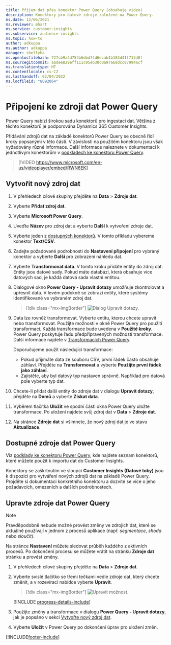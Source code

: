 ```yaml
---
title: Příjem dat přes konektor Power Query (obsahuje video)
description: Konektory pro datové zdroje založené na Power Query.
ms.date: 12/06/2021
ms.reviewer: mhart
ms.service: customer-insights
ms.subservice: audience-insights
ms.topic: how-to
author: adkuppa
ms.author: adkuppa
manager: shellyha
ms.openlocfilehash: 727cb9a4d754b6dbd74d6ecab1b183d41f713d8f
ms.sourcegitcommit: aadee829eff111c95eb30c0a97a68dcc87994acf
ms.translationtype: HT
ms.contentlocale: cs-CZ
ms.lasthandoff: 02/04/2022
ms.locfileid: "8092064"
---
```

# <a name="connect-to-a-power-query-data-source"></a>Připojení ke zdroji dat Power Query

Power Query nabízí širokou sadu konektorů pro ingestaci dat. Většina z těchto konektorů je podporována Dynamics 365 Customer Insights. 

Přidávání zdrojů dat na základě konektorů Power Query se obecně řídí kroky popsanými v této části. V závislosti na použitém konektoru jsou však vyžadovány různé informace. Další informace naleznete v dokumentaci k jednotlivým konektorům v [podkladech ke konektoru Power Query](/power-query/connectors/).

> [!VIDEO https://www.microsoft.com/en-us/videoplayer/embed/RWN6EK]

## <a name="create-a-new-data-source"></a>Vytvořit nový zdroj dat

1. V přehledech cílové skupiny přejděte na **Data** > **Zdroje dat**.

1. Vyberte **Přidat zdroj dat**.

1. Vyberte **Microsoft Power Query**.

1. Uveďte **Název** pro zdroj dat a vyberte **Další** k vytvoření zdroje dat.

1. Vyberte jeden z [dostupných konektorů](#available-power-query-data-sources). V tomto příkladu vybereme konektor **Text/CSV**.

1. Zadejte požadované podrobnosti do **Nastavení připojení** pro vybraný konektor a vyberte **Další** pro zobrazení náhledu dat.

1. Vyberte **Transformovat data**. V tomto kroku přidáte entity do zdroj dat. Entity jsou datové sady. Pokud máte databázi, která obsahuje více datových sad, je každá datová sada vlastní entitou.

1. Dialogové okno **Power Query - Upravit dotazy** umožňuje zkontrolovat a upřesnit data. V levém podokně se zobrazí entity, které systémy identifikované ve vybraném zdroj dat.

   > [!div class="mx-imgBorder"]
   > ![Dialog Upravit dotazy.](media/data-manager-configure-edit-queries.png "Dialog Upravit dotazy")

1. Data lze rovněž transformovat. Vyberte entitu, kterou chcete upravit nebo transformovat. Použijte možnosti v okně Power Query pro použití transformací. Každá transformace bude uvedena v **Použité kroky**. Power Query poskytuje řadu předpřipravených možností transformace. Další informace najdete v [Transformacích Power Query](/power-query/power-query-what-is-power-query#transformations).

   Doporučujeme použít následující transformace:

   - Pokud přijímáte data ze souboru CSV, první řádek často obsahuje záhlaví. Přejděte na **Transformovat** a vyberte **Použijte první řádek jako záhlaví**.
   - Zajistěte, aby byl datový typ nastaven správně. Například pro datová pole vyberte typ dat.

1. Chcete-li přidat další entity do zdroje dat v dialogu **Upravit dotazy**, přejděte na **Domů** a vyberte **Získat data**.

1. Výběrem tlačítka **Uložit** ve spodní části okna Power Query uložte transformace. Po uložení najdete svůj zdroj dat v **Data** > **Zdroje dat**.

1. Na stránce **Zdroje dat** si všimnete, že nový zdroj dat je ve stavu **Aktualizace**.

## <a name="available-power-query-data-sources"></a>Dostupné zdroje dat Power Query

Viz [podklady ke konektoru Power Query](/power-query/connectors/), kde najdete seznam konektorů, které můžete použít k importu dat do Customer Insights. 

Konektory se zaškrtnutím ve sloupci **Customer Insights (Datové toky)** jsou k dispozici pro vytváření nových zdrojů dat na základě Power Query. Projděte si dokumentaci konkrétního konektoru a dozvíte se více o jeho požadavcích, omezeních a dalších podrobnostech.

## <a name="edit-power-query-data-sources"></a>Upravte zdroje dat Power Query

> [!NOTE]
> Pravděpodobně nebude možné provést změny ve zdrojích dat, které se aktuálně používají v jednom z procesů aplikace (např. *segmentace*, *shoda* nebo *sloučit*). 
>
> Na stránce **Nastavení** můžete sledovat průběh každého z aktivních procesů. Po dokončení procesu se můžete vrátit na stránku **Zdroje dat** stránku a provést změny.

1. V přehledech cílové skupiny přejděte na **Data** > **Zdroje dat**.

2. Vyberte svislé tlačítko se třemi tečkami vedle zdroje dat, který chcete změnit, a v rozevírací nabídce vyberte **Upravit**.

   > [!div class="mx-imgBorder"]
   > ![Upravit možnost.](media/edit-option-data-sources.png "Upravit možnost")

   [!INCLUDE [progress-details-include](../includes/progress-details-pane.md)]
   
3. Použijte změny a transformace v dialogu **Power Query - Upravit dotazy**, jak je popsáno v sekci [Vytvořte nový zdroj dat](#create-a-new-data-source).

4. Vyberte **Uložit** v Power Query po dokončení úprav pro uložení změn.


[!INCLUDE[footer-include](../includes/footer-banner.md)]
